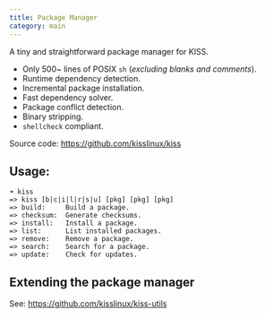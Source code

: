 ```yaml
---
title: Package Manager
category: main
---
```


A tiny and straightforward package manager for KISS.

- Only 500~ lines of POSIX `sh` (*excluding blanks and comments*).
- Runtime dependency detection.
- Incremental package installation.
- Fast dependency solver.
- Package conflict detection.
- Binary stripping.
- `shellcheck` compliant.

Source code: <https://github.com/kisslinux/kiss>

## Usage:

```
➜ kiss
=> kiss [b|c|i|l|r|s|u] [pkg] [pkg] [pkg]
=> build:     Build a package.
=> checksum:  Generate checksums.
=> install:   Install a package.
=> list:      List installed packages.
=> remove:    Remove a package.
=> search:    Search for a package.
=> update:    Check for updates.
```

## Extending the package manager

See: <https://github.com/kisslinux/kiss-utils>
